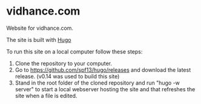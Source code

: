 # vidhance.com
Website for vidhance.com.

The site is built with [Hugo](http://gohugo.io/)

To run this site on a local computer follow these steps:
1. Clone the repository to your computer.
2. Go to https://github.com/spf13/hugo/releases and download the latest release. (v0.14 was used to build this site)
3. Stand in the root folder of the cloned repository and run "hugo -w server" to start a local webserver hosting the site and that refreshes the site when a file is edited.

